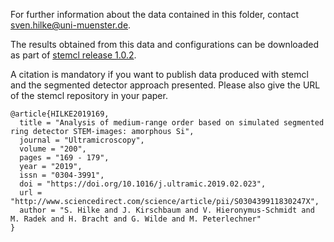 For further information about the data contained in this folder, contact sven.hilke@uni-muenster.de.

The results obtained from this data and configurations can be downloaded as part of [stemcl release 1.0.2](https://github.com/stemcl/stemcl/releases/tag/v1.0.2).

A citation is mandatory if you want to publish data produced with stemcl and the segmented detector approach presented. Please also give the URL of the stemcl repository in your paper.

```
@article{HILKE2019169,
  title = "Analysis of medium-range order based on simulated segmented ring detector STEM-images: amorphous Si",
  journal = "Ultramicroscopy",
  volume = "200",
  pages = "169 - 179",
  year = "2019",
  issn = "0304-3991",
  doi = "https://doi.org/10.1016/j.ultramic.2019.02.023",
  url = "http://www.sciencedirect.com/science/article/pii/S030439911830247X",
  author = "S. Hilke and J. Kirschbaum and V. Hieronymus-Schmidt and M. Radek and H. Bracht and G. Wilde and M. Peterlechner"
}
```
